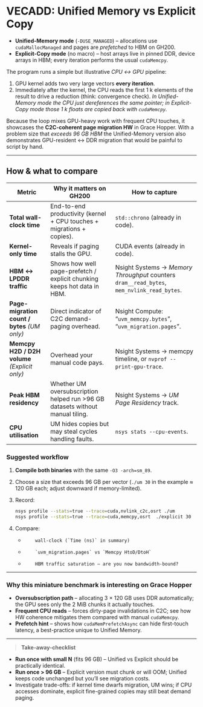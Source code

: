 # VECADD: Unified Memory vs Explicit Copy

* **Unified-Memory mode** (`-DUSE_MANAGED`)
  – allocations use `cudaMallocManaged` and pages are *prefetched* to HBM on GH200.
* **Explicit-Copy mode** (no macro)
  – host arrays live in pinned DDR, device arrays in HBM; every iteration performs the usual `cudaMemcpy`.

The program runs a simple but illustrative *CPU ↔ GPU* pipeline:

1. GPU kernel adds two very large vectors **every iteration**.
2. Immediately after the kernel, the CPU reads the first 1 k elements of the result to drive a reduction (think: convergence check).
   *In Unified-Memory mode the CPU just dereferences the same pointer; in Explicit-Copy mode those 1 k floats are copied back with `cudaMemcpy`.*

Because the loop mixes GPU-heavy work with frequent CPU touches, it showcases the **C2C-coherent page migration HW** in Grace Hopper.
With a problem size that *exceeds 96 GB HBM* the Unified-Memory version also demonstrates GPU-resident ↔ DDR migration that would be painful to script by hand.

---

## How & **what** to compare

| Metric                                        | Why it matters on GH200                                                       | How to capture                                                                             |
| --------------------------------------------- | ----------------------------------------------------------------------------- | ------------------------------------------------------------------------------------------ |
| **Total wall-clock time**                     | End-to-end productivity (kernel + CPU touches + migrations + copies).         | `std::chrono` (already in code).                                                           |
| **Kernel-only time**                          | Reveals if paging stalls the GPU.                                             | CUDA events (already in code).                                                             |
| **HBM ↔ LPDDR traffic**                       | Shows how well page-prefetch / explicit chunking keeps hot data in HBM.       | Nsight Systems → *Memory Throughput* counters `dram__read_bytes`, `mem_nvlink_read_bytes`. |
| **Page-migration count / bytes** *(UM only)*  | Direct indicator of C2C demand-paging overhead.                               | Nsight Compute: “`uvm_memcpy.bytes`”, “`uvm_migration.pages`”.                             |
| **Memcpy H2D / D2H volume** *(Explicit only)* | Overhead your manual code pays.                                               | Nsight Systems → memcpy timeline, or `nvprof --print-gpu-trace`.                           |
| **Peak HBM residency**                        | Whether UM oversubscription helped run >96 GB datasets without manual tiling. | Nsight Systems → *UM Page Residency* track.                                                |
| **CPU utilisation**                           | UM hides copies but may steal cycles handling faults.                         | `nsys stats --cpu-events`.                                                                 |

### Suggested workflow

1. **Compile both binaries** with the same `-O3 -arch=sm_89`.
2. Choose a size that exceeds 96 GB per vector (`./um 30` in the example ≈ 120 GB each; adjust downward if memory-limited).
3. Record:

   ```bash
   nsys profile --stats=true --trace=cuda,nvlink_c2c,osrt ./um        30
   nsys profile --stats=true --trace=cuda,memcpy,osrt  ./explicit 30
   ```
4. Compare:

   * ```
         wall-clock (`Time (ns)` in summary)  
     ```
   * ```
         `uvm_migration.pages` vs `Memcpy HtoD/DtoH`  
     ```
   * ```
         HBM traffic saturation – are you now bandwidth-bound?  
     ```

---

### Why this miniature benchmark is interesting on **Grace Hopper**

* **Oversubscription path** – allocating 3 × 120 GB uses DDR automatically; the GPU sees only the 2 MiB chunks it actually touches.
* **Frequent CPU reads** – forces dirty-page invalidations in C2C; see how HW coherence mitigates them compared with manual `cudaMemcpy`.
* **Prefetch hint** – shows how `cudaMemPrefetchAsync` can hide first-touch latency, a best-practice unique to Unified Memory.

---

> **Take-away-checklist**

* **Run once with small N** (fits 96 GB) – Unified vs Explicit should be practically identical.
* **Run once > 96 GB** – Explicit version must chunk or will OOM; Unified keeps code unchanged but you’ll see migration costs.
* Investigate trade-offs: if kernel time dwarfs migration, UM wins; if CPU accesses dominate, explicit fine-grained copies may still beat demand paging.
